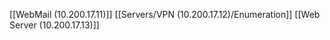 [[WebMail (10.200.17.11)]]
[[Servers/VPN (10.200.17.12)/Enumeration]]
[[Web Server (10.200.17.13)]]

